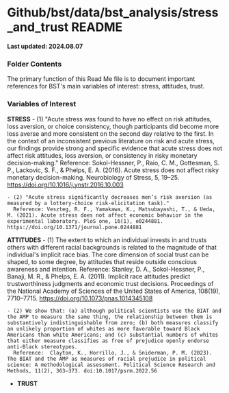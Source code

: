 #  Github/bst/data/bst_analysis/stress_and_trust README 

**Last updated: 2024.08.07**


### Folder Contents

The primary function of this Read Me file is to document important references for BST's main variables of interest: stress, attitudes, trust.


### Variables of Interest



**STRESS**
    - (1) "Acute stress was found to have no effect on risk attitudes, loss aversion, or choice consistency, though participants did become more loss averse and more consistent on the second day relative to the first. In the context of an inconsistent previous literature on risk and acute stress, our findings provide strong and specific evidence that acute stress does not affect risk attitudes, loss aversion, or consistency in risky monetary decision-making."
    Reference: Sokol-Hessner, P., Raio, C. M., Gottesman, S. P., Lackovic, S. F., & Phelps, E. A. (2016). Acute stress does not affect risky monetary decision-making. Neurobiology of Stress, 5, 19–25. https://doi.org/10.1016/j.ynstr.2016.10.003
    
    - (2) "Acute stress significantly decreases men’s risk aversion (as measured by a lottery-choice risk-elicitation task)."
      Reference: Veszteg, R. F., Yamakawa, K., Matsubayashi, T., & Ueda, M. (2021). Acute stress does not affect economic behavior in the experimental laboratory. PloS one, 16(1), e0244881. https://doi.org/10.1371/journal.pone.0244881
   




 **ATTITUDES**
    - (1) The extent to which an individual invests in and trusts others with different racial backgrounds is related to the magnitude of that individual's implicit race bias. The core dimension of social trust can be shaped, to some degree, by attitudes that reside outside conscious awareness and intention.
      Reference: Stanley, D. A., Sokol-Hessner, P., Banaji, M. R., & Phelps, E. A. (2011). Implicit race attitudes predict trustworthiness judgments and economic trust decisions. Proceedings of the National Academy of Sciences of the United States of America, 108(19), 7710–7715. https://doi.org/10.1073/pnas.1014345108
    
    - (2) We show that: (a) although political scientists use the BIAT and the AMP to measure the same thing, the relationship between them is substantively indistinguishable from zero; (b) both measures classify an unlikely proportion of whites as more favorable toward Black Americans than white Americans; and (c) substantial numbers of whites that either measure classifies as free of prejudice openly endorse anti-Black stereotypes. 
      Reference:  Clayton, K., Horrillo, J., & Sniderman, P. M. (2023). The BIAT and the AMP as measures of racial prejudice in political science: A methodological assessment. Political Science Research and Methods, 11(2), 363–373. doi:10.1017/psrm.2022.56





- **TRUST**